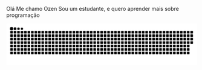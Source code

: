 Olá Me chamo Ozen Sou um estudante, e quero aprender mais sobre programação








![Snake animation](https://github.com/OzenLl/OzenLl/blob/output/github-contribution-grid-snake.svg)
